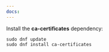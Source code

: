 ```yaml
---
docs:
---
```


Install the **ca-certificates** dependency:

```shell
sudo dnf update
sudo dnf install ca-certificates
```